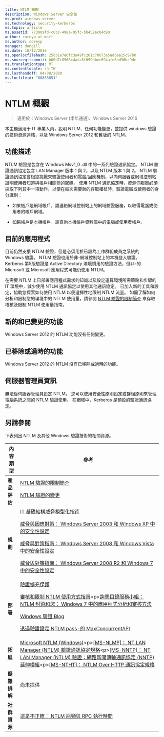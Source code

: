```yaml
---
title: NTLM 概觀
description: Windows Server 安全性
ms.prod: windows-server
ms.technology: security-kerberos
ms.topic: article
ms.assetid: 773909fd-c0bc-498a-95fc-bb452ec04d90
author: coreyp-at-msft
ms.author: coreyp
manager: dongill
ms.date: 10/12/2016
ms.openlocfilehash: 250b1e7e0fc3a49fc261c70673a5ad6aa15c97b0
ms.sourcegitcommit: b00d7c8968c4adc8f699dbee694afe6ed36bc9de
ms.translationtype: MT
ms.contentlocale: zh-TW
ms.lasthandoff: 04/08/2020
ms.locfileid: "80858851"
---
```

# <a name="ntlm-overview"></a>NTLM 概觀

>適用於：Windows Server (半年通道)、Windows Server 2016

本主題適用于 IT 專業人員，說明 NTLM、任何功能變更，並提供 windows 驗證的技術資源連結，以及 Windows Server 2012 和舊版的 NTLM。

## <a name="feature-description"></a><a name="BKMK_OVER"></a>功能描述
NTLM 驗證是包含在 Windows Msv1\_0 .dll 中的一系列驗證通訊協定。 NTLM 驗證通訊協定包含 LAN Manager 版本 1 與 2，以及 NTLM 版本 1 與 2。 NTLM 驗證通訊協定會根據挑戰來驗證使用者和電腦\/回應機制，以向伺服器或網域控制站證明使用者知道與帳戶相關聯的密碼。 使用 NTLM 通訊協定時，資源伺服器必須採取下列其中一項動作，以便在每次需要新的存取權杖時，驗證電腦或使用者的身分識別：

-   如果帳戶是網域帳戶，請連絡網域控制站上的網域驗證服務，以取得電腦或使用者的帳戶網域。

-   如果帳戶是本機帳戶，請查詢本機帳戶資料庫中的電腦或使用者帳戶。

## <a name="current-applications"></a><a name="BKMK_APP"></a>目前的應用程式
目前仍然支援 NTLM 驗證，但是必須用於已設為工作群組成員之系統的 Windows 驗證。 NTLM 驗證也用於非\-網域控制站上的本機登入驗證。 Kerberos 第5版驗證是 Active Directory 環境慣用的驗證方法，但非\-的 Microsoft 或 Microsoft 應用程式可能仍使用 NTLM。

在需要 NTLM 上已部署應用程式需求的知識以及設定運算環境所需策略和步驟的 IT 環境中，減少使用 NTLM 通訊協定以使用其他通訊協定。 已加入新的工具和設定，協助您探索如何使用 NTLM 以便選擇性地限制 NTLM 流量。 如需了解如何分析和限制您的環境中的 NTLM 使用量，請參閱 [NTLM 驗證的限制簡介](https://technet.microsoft.com/library/dd560653(v=ws.10).aspx) 來存取稽核及限制 NTLM 使用量指南。

## <a name="new-and-changed-functionality"></a><a name="BKMK_NEW"></a>新的和已變更的功能
Windows Server 2012 的 NTLM 功能沒有任何變更。

## <a name="removed-or-deprecated-functionality"></a><a name="BKMK_DEP"></a>已移除或過時的功能
Windows Server 2012 的 NTLM 沒有已移除或過時的功能。

## <a name="server-manager-information"></a><a name="BKMK_INSTALL"></a>伺服器管理員資訊
無法從伺服器管理員設定 NTLM。 您可以使用安全性原則設定或群組原則來管理電腦系統之間的 NTLM 驗證使用。 在網域中，Kerberos 是預設的驗證通訊協定。

## <a name="see-also"></a><a name="BKMK_LINKS"></a>另請參閱
下表列出 NTLM 及其他 Windows 驗證技術的相關資源。

|內容類型|參考|
|--------|-------|
|**產品評估**|[NTLM 驗證的限制簡介](https://technet.microsoft.com/library/dd560653.aspx)<p>[NTLM 驗證的變更](https://technet.microsoft.com/library/dd566199.aspx)|
|**規劃**|[IT 基礎結構威脅模型化指南](https://technet.microsoft.com/library/dd941826.aspx)<p>[威脅與因應對策： Windows Server 2003 和 Windows XP 中的安全性設定](https://technet.microsoft.com/library/dd162275.aspx)<p>[威脅與對策指南： Windows Server 2008 和 Windows Vista 中的安全性設定](https://technet.microsoft.com/library/dd349791.aspx)<p>[威脅與對策指南： Windows Server 2008 R2 和 Windows 7 中的安全性設定](https://technet.microsoft.com/library/hh125921.aspx)|
|**部署**|[驗證擴充保護](https://support.microsoft.com/kb/968389)<p>[審核和限制 NTLM 使用方式指南](https://technet.microsoft.com/library/jj865674(v=ws.10).aspx)<p>[詢問目錄服務小組： NTLM 封鎖和您： Windows 7 中的應用程式分析和審核方法](https://blogs.technet.com/askds/archive/2009/10/08/ntlm-blocking-and-you-application-analysis-and-auditing-methodologies-in-windows-7.aspx)<p>[Windows 驗證 Blog](https://blogs.technet.com/authentication/)<p>[透過驗證設定 NTLM pass\-的 MaxConcurrentAPI](https://social.technet.microsoft.com/wiki/contents/articles/9759.configuring-maxconcurrentapi-for-ntlm-pass-through-authentication.aspx)|
|**拓展**|[Microsoft NTLM \(Windows\)](https://msdn.microsoft.com/library/aa378749(VS.85).aspx)<p>[\[MS\-NLMP\]： NT LAN Manager \(NTLM\) 驗證通訊協定規格](https://msdn.microsoft.com/library/cc236621(PROT.10).aspx)<p>[\[MS\-NNTP\]： NT LAN Manager \(NTLM\) 驗證：網路新聞傳輸通訊協定 \(NNTP\) 延伸模組](https://msdn.microsoft.com/library/cc236774(PROT.10).aspx)<p>[\[MS\-NTHT\]： NTLM Over HTTP 通訊協定規格](https://msdn.microsoft.com/library/cc237488(PROT.10).aspx)|
|**疑難排解**|尚未提供|
|**社群資源**|[這是不正確： NTLM 瓶頸與 RPC 執行時間](https://blogs.technet.com/b/askds/archive/2011/09/15/is-this-horse-dead-yet-ntlm-bottlenecks-and-the-rpc-runtime.aspx)|



